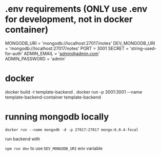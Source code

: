 # .env requirements (ONLY use .env for development, not in docker container)

MONGODB_URI = 'mongodb://localhost:27017/notes'
DEV_MONGODB_URI = 'mongodb://localhost:27017/notes'
PORT = 3001
SECRET = 'string-used-for-auth'
ADMIN_EMAIL = 'admin@admin.com'        
ADMIN_PASSWORD = 'admin'      

# docker

docker build -t template-backend .
docker run -p 3001:3001 --name template-backend-container template-backend

# running mongodb locally

`docker run --name mongodb -d -p 27017:27017 mongo:6.0.4-focal`

run backend with

`npm run dev` to use `DEV_MONGODB_URI` env variable
